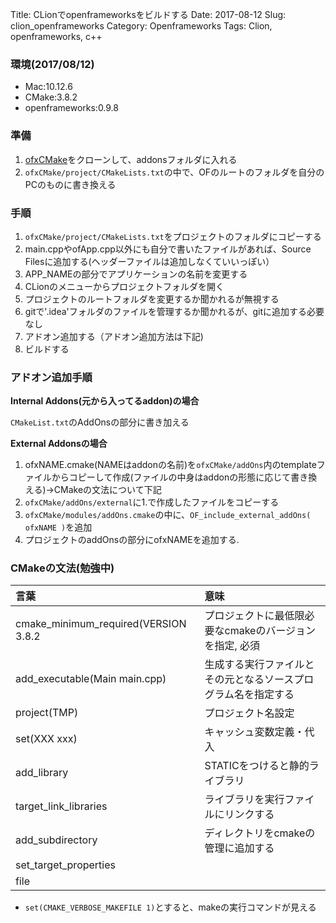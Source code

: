 Title: CLionでopenframeworksをビルドする
Date: 2017-08-12
Slug: clion_openframeworks
Category: Openframeworks
Tags: Clion, openframeworks, c++

### 環境(2017/08/12)
* Mac:10.12.6
* CMake:3.8.2
* openframeworks:0.9.8

### 準備
1. [ofxCMake](https://github.com/BildPeter/ofxCMake)をクローンして、addonsフォルダに入れる
2. `ofxCMake/project/CMakeLists.txt`の中で、OFのルートのフォルダを自分のPCのものに書き換える

### 手順
1. `ofxCMake/project/CMakeLists.txt`をプロジェクトのフォルダにコピーする
2. main.cppやofApp.cpp以外にも自分で書いたファイルがあれば、Source Filesに追加する(ヘッダーファイルは追加しなくていいっぽい）
3. APP_NAMEの部分でアプリケーションの名前を変更する
4. CLionのメニューからプロジェクトフォルダを開く
5. プロジェクトのルートフォルダを変更するか聞かれるが無視する
6. gitで'.idea'フォルダのファイルを管理するか聞かれるが、gitに追加する必要なし
7. アドオン追加する（アドオン追加方法は下記)
8. ビルドする

### アドオン追加手順
**Internal Addons(元から入ってるaddon)の場合**

`CMakeList.txt`のAddOnsの部分に書き加える

**External Addonsの場合**

1. ofxNAME.cmake(NAMEはaddonの名前)を`ofxCMake/addOns`内のtemplateファイルからコピーして作成(ファイルの中身はaddonの形態に応じて書き換える)->CMakeの文法について下記
2. `ofxCMake/addOns/external`に1.で作成したファイルをコピーする
3. `ofxCMake/modules/addOns.cmake`の中に、`OF_include_external_addOns( ofxNAME )`を追加
4. プロジェクトのaddOnsの部分にofxNAMEを追加する.

### CMakeの文法(勉強中)
|言葉|意味|
|:---|:---|
|cmake_minimum_required(VERSION 3.8.2|プロジェクトに最低限必要なcmakeのバージョンを指定, 必須|
|add_executable(Main main.cpp)| 生成する実行ファイルとその元となるソースプログラム名を指定する|
|project(TMP)|プロジェクト名設定|
|set(XXX xxx)|キャッシュ変数定義・代入|
|add_library|STATICをつけると静的ライブラリ|
|target_link_libraries|ライブラリを実行ファイルにリンクする|
|add_subdirectory|ディレクトリをcmakeの管理に追加する|
|set_target_properties |   |
|file   |   |

* `set(CMAKE_VERBOSE_MAKEFILE 1)`とすると、makeの実行コマンドが見える

